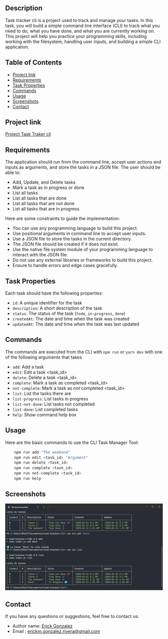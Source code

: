 ## Description

Task tracker cli is a project used to track and manage your tasks. In this task, you will build a simple command line interface (CLI) to track what you need to do, what you have done, and what you are currently working on. This project will help you practice your programming skills, including working with the filesystem, handling user inputs, and building a simple CLI application.

## Table of Contents

- [Project link](#project-link)
- [Requirements](#requirements)
- [Task Properties](#task-properties)
- [Commands](#commands)
- [Usage](#usage)
- [Screenshots](#screenshots)
- [Contact](#contact)

## Project link

[Project Task Traker cli](https://github.com/muke78/task-tracker-cli)

## Requirements

The application should run from the command line, accept user actions and inputs as arguments, and store the tasks in a JSON file. The user should be able to:

- Add, Update, and Delete tasks
- Mark a task as in progress or done
- List all tasks
- List all tasks that are done
- List all tasks that are not done
- List all tasks that are in progress

Here are some constraints to guide the implementation:

- You can use any programming language to build this project.
- Use positional arguments in command line to accept user inputs.
- Use a JSON file to store the tasks in the current directory.
- The JSON file should be created if it does not exist.
- Use the native file system module of your programming language to interact with the JSON file.
- Do not use any external libraries or frameworks to build this project.
- Ensure to handle errors and edge cases gracefully.

## Task Properties

Each task should have the following properties:

- `id`: A unique identifier for the task
- `description`: A short description of the task
- `status`: The status of the task (`todo`, `in-progress`, `done`)
- `createdAt`: The date and time when the task was created
- `updatedAt`: The date and time when the task was last updated

## Commands

The commands are executed from the CLI with `npm run` or `yarn dev` with one of the following arguments that takes

- `add`: Add a task
- `edit`: Edit a task <task_id>
- `delete`: Delete a task <task_id>
- `complete`: Mark a task as completed <task_id>
- `not-complete`: Mark a task as not completed <task_id>
- `list`: List the tasks there are
- `list-progress`: List tasks in progress
- `list-not-done`: List tasks not completed
- `list-done`: List completed tasks
- `help`: Show command help box

## Usage

Here are the basic commands to use the CLI Task Manager Tool:

```bash
    npm run add "The weekend"
    npm run edit <task_id> "Argument"
    npm run delete <task_id>
    npm run complete <task_id>
    npm run not-complete <task_id>
    npm run help
```

## Screenshots

![alt text](image-1.png)

## Contact

If you have any questions or suggestions, feel free to contact us:

- Author name: [Erick Gonzalez](https://github.com/muke78)
- Email : <erickm.gonzalez.rivera@gmail.com>
